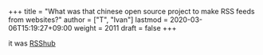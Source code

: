 +++
title = "What was that chinese open source project to make RSS feeds from websites?"
author = ["T", "Ivan"]
lastmod = 2020-03-06T15:19:27+09:00
weight = 2011
draft = false
+++

it was [RSShub](https://docs.rsshub.app/en/)
